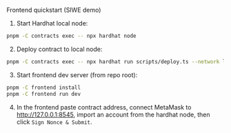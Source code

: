 Frontend quickstart (SIWE demo)

1) Start Hardhat local node:

```bash
pnpm -C contracts exec -- npx hardhat node
```

2) Deploy contract to local node:

```bash
pnpm -C contracts exec -- npx hardhat run scripts/deploy.ts --network localhost
```

3) Start frontend dev server (from repo root):

```bash
pnpm -C frontend install
pnpm -C frontend run dev
```

4) In the frontend paste contract address, connect MetaMask to http://127.0.0.1:8545, import an account from the hardhat node, then click `Sign Nonce & Submit`.
